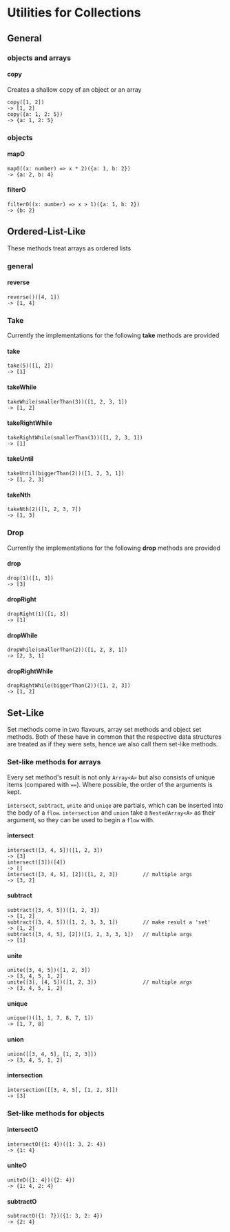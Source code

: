 # Utilities for Collections

## General

### objects and arrays

#### copy

Creates a shallow copy of an object or an array

```
copy([1, 2])
-> [1, 2]
copy({a: 1, 2: 5})
-> {a: 1, 2: 5}
```

### objects

#### mapO

```
mapO((x: number) => x * 2)({a: 1, b: 2})
-> {a: 2, b: 4}
```

#### filterO

```
filterO((x: number) => x > 1)({a: 1, b: 2})
-> {b: 2}
```

## Ordered-List-Like

These methods treat arrays as ordered lists

### general

#### reverse

```
reverse()([4, 1])
-> [1, 4]
```

### Take

Currently the implementations for the following **take** methods are provided

#### take

```
take(5)([1, 2])
-> [1]
```

#### takeWhile

```
takeWhile(smallerThan(3))([1, 2, 3, 1])
-> [1, 2]
```

#### takeRightWhile

```
takeRightWhile(smallerThan(3))([1, 2, 3, 1])
-> [1]
```

#### takeUntil

```
takeUntil(biggerThan(2))([1, 2, 3, 1])
-> [1, 2, 3]
```

#### takeNth

```
takeNth(2)([1, 2, 3, 7])
-> [1, 3]
```

### Drop

Currently the implementations for the following **drop** methods are provided


#### drop

```
drop(1)([1, 3])
-> [3]
```

#### dropRight

```
dropRight(1)([1, 3])
-> [1]
```

#### dropWhile

```
dropWhile(smallerThan(2))([1, 2, 3, 1])
-> [2, 3, 1]
```

#### dropRightWhile

```
dropRightWhile(biggerThan(2))([1, 2, 3])
-> [1, 2]
```

## Set-Like

Set methods come in two flavours, array set methods and object set methods.
Both of these have in common that the respective data structures are treated 
as if they were sets, hence we also call them set-like methods.

### Set-like methods for arrays

Every set method's result is not only `Array<A>` but also consists 
of unique items (compared with `==`). Where possible, the order of 
the arguments is kept.

`intersect`, `subtract`, `unite` and `uniqe` are partials, which can be inserted
into the body of a `flow`. `intersection` and `union` take a `NestedArray<A>` as
their argument, so they can be used to begin a `flow` with.

#### intersect

```
intersect([3, 4, 5])([1, 2, 3])
-> [3]
intersect([3])([4])
-> []
intersect([3, 4, 5], [2])([1, 2, 3])        // multiple args
-> [3, 2]
```

#### subtract

```
subtract([3, 4, 5])([1, 2, 3])
-> [1, 2]
subtract([3, 4, 5])([1, 2, 3, 3, 1])        // make result a 'set'
-> [1, 2]
subtract([3, 4, 5], [2])([1, 2, 3, 3, 1])   // multiple args
-> [1]
```

#### unite

```
unite([3, 4, 5])([1, 2, 3])
-> [3, 4, 5, 1, 2]
unite([3], [4, 5])([1, 2, 3])               // multiple args
-> [3, 4, 5, 1, 2]
```

#### unique

```
unique()([1, 1, 7, 8, 7, 1])
-> [1, 7, 8]
```

#### union

```
union([[3, 4, 5], [1, 2, 3]])
-> [3, 4, 5, 1, 2]
```

#### intersection

```
intersection([[3, 4, 5], [1, 2, 3]])
-> [3]
```

### Set-like methods for objects

#### intersectO

```
intersectO({1: 4})({1: 3, 2: 4})
-> {1: 4}
```

#### uniteO

```
uniteO({1: 4})({2: 4})
-> {1: 4, 2: 4}
```

#### subtractO

```
subtractO({1: 7})({1: 3, 2: 4})
-> {2: 4}
```

